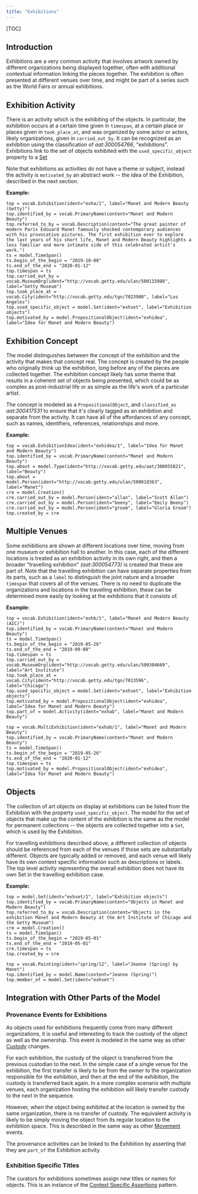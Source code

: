 ```yaml
---
title: "Exhibitions"
---
```


[TOC]

## Introduction

Exhibitions are a very common activity that involves artwork owned by different organizations being displayed together, often with additional contextual information linking the pieces together.  The exhibition is often presented at different venues over time, and might be part of a series such as the World Fairs or annual exhibitions.


## Exhibition Activity

There is an activity which is the exhibiting of the objects.  In particular, the exhibition occurs at a certain time given in `timespan`, at a certain place or places given in `took_place_at`, and was organized by some actor or actors, likely organizations, given in `carried_out_by`. It can be recognized as an exhibition using the classification of _aat:300054766_, "exhibitions". Exhibitions link to the set of objects exhibited with the `used_specific_object` property to a [Set](/model/collection/)

Note that exhibitions as activities do not have a theme or subject, instead the activity is `motivated_by` an abstract work -- the idea of the Exhibition, described in the next section.

__Example:__



```crom
top = vocab.Exhibition(ident="exha/1", label="Manet and Modern Beauty (Getty)")
top.identified_by = vocab.PrimaryName(content="Manet and Modern Beauty")
top.referred_to_by = vocab.Description(content="The great painter of modern Paris Edouard Manet famously shocked contemporary audiences with his provocative pictures. The first exhibition ever to explore the last years of his short life, Manet and Modern Beauty highlights a less familiar and more intimate side of this celebrated artist's work.")
ts = model.TimeSpan()
ts.begin_of_the_begin = "2019-10-08"
ts.end_of_the_end = "2020-01-12"
top.timespan = ts
top.carried_out_by = vocab.MuseumOrg(ident="http://vocab.getty.edu/ulan/500115988", label="Getty Museum")
top.took_place_at = vocab.City(ident="http://vocab.getty.edu/tgn/7023900", label="Los Angeles")
top.used_specific_object = model.Set(ident="exhset", label="Exhibition objects")
top.motivated_by = model.PropositionalObject(ident="exhidea", label="Idea for Manet and Modern Beauty")
```


## Exhibition Concept

The model distinguishes between the concept of the exhibition and the activity that makes that concept real.  The concept is created by the people who originally think up the exhibition, long before any of the pieces are collected together.  The exhibition concept likely has some theme that results in a coherent set of objects being presented, which could be as complex as post-industrial life or as simple as the life's work of a particular artist.

The concept is modeled as a `PropositionalObject`, and `classified_as` _aat:300417531_ to ensure that it's clearly tagged as an exhibition and separate from the activity. It can have all of the affordances of any concept, such as names, identifiers, references, relationships and more.

__Example:__

```crom
top = vocab.ExhibitionIdea(ident="exhidea/1", label="Idea for Manet and Modern Beauty")
top.identified_by = vocab.PrimaryName(content="Manet and Modern Beauty")
top.about = model.Type(ident="http://vocab.getty.edu/aat/300055821", label="Beauty")
top.about = model.Person(ident="http://vocab.getty.edu/ulan/500010363", label="Manet")
cre = model.Creation()
cre.carried_out_by = model.Person(ident="allan", label="Scott Allan")
cre.carried_out_by = model.Person(ident="beeny", label="Emily Beeny")
cre.carried_out_by = model.Person(ident="groom", label="Gloria Groom")
top.created_by = cre

```

## Multiple Venues

Some exhibitions are shown at different locations over time, moving from one museum or exhibition hall to another.  In this case, each of the different locations is treated as an exhibition activity in its own right, and then a broader "travelling exhibition" _(aat:300054773)_ is created that these are part of.  Note that the travelling exhibition can have separate properties from its parts, such as a `label` to distinguish the joint nature and a broader `timespan` that covers all of the venues. There is no need to duplicate the organizations and locations in the travelling exhibition, these can be determined more easily by looking at the exhibitions that it consists of.

__Example:__

```crom
top = vocab.Exhibition(ident="exhb/1", label="Manet and Modern Beauty (AIC)")
top.identified_by = vocab.PrimaryName(content="Manet and Modern Beauty")
ts = model.TimeSpan()
ts.begin_of_the_begin = "2019-05-26"
ts.end_of_the_end = "2019-09-08"
top.timespan = ts
top.carried_out_by = vocab.MuseumOrg(ident="http://vocab.getty.edu/ulan/500304669", label="Art Institute")
top.took_place_at = vocab.City(ident="http://vocab.getty.edu/tgn/7013596", label="Chicago")
top.used_specific_object = model.Set(ident="exhset", label="Exhibition objects")
top.motivated_by = model.PropositionalObject(ident="exhidea", label="Idea for Manet and Modern Beauty")
top.part_of = model.Activity(ident="exhab", label="Manet and Modern Beauty")
```

```crom
top = vocab.MultiExhibition(ident="exhab/1", label="Manet and Modern Beauty")
top.identified_by = vocab.PrimaryName(content="Manet and Modern Beauty")
ts = model.TimeSpan()
ts.begin_of_the_begin = "2019-05-26"
ts.end_of_the_end = "2020-01-12"
top.timespan = ts
top.motivated_by = model.PropositionalObject(ident="exhidea", label="Idea for Manet and Modern Beauty")
```

## Objects 

The collection of art objects on display at exhibitions can be listed from the Exhibition with the property `used_specific_object`. The model for the set of objects that make up the content of the exhibition is the same as the model for permanent collections -- the objects are collected together into a `Set`, which is used by the Exhibition.  

For travelling exhibitions described above, a different collection of objects should be referenced from each of the venues if those sets are substantially different.  Objects are typically added or removed, and each venue will likely have its own context specific information such as descriptions or labels.  The top level activity representing the overall exhibition does not have its own Set in the travelling exhibition case.

__Example:__

```crom
top = model.Set(ident="exhset/1", label="Exhibition objects")
top.identified_by = vocab.PrimaryName(content="Objects in Manet and Modern Beauty")
top.referred_to_by = vocab.Description(content="Objects in the exhibition Manet and Modern Beauty at the Art Institute of Chicago and the Getty Museum")
cre = model.Creation()
ts = model.TimeSpan()
ts.begin_of_the_begin = "2019-05-01"
ts.end_of_the_end = "2019-05-01"
cre.timespan = ts
top.created_by = cre
```

```crom
top = vocab.Painting(ident="spring/12", label="Jeanne (Spring) by Manet")
top.identified_by = model.Name(content="Jeanne (Spring)")
top.member_of = model.Set(ident="exhset")
```


## Integration with Other Parts of the Model


### Provenance Events for Exhibitions

As objects used for exhibitions frequently come from many different organizations, it is useful and interesting to track the custody of the object as well as the ownership.  This event is modeled in the same way as other [Custody](/model/provenance/custody/) changes.  

For each exhibition, the custody of the object is transferred from the previous custodian to the next. In the simple case of a single venue for the exhibition, the first transfer is likely to be from the owner to the organization responsible for the exhibition, and then at the end of the exhibition, the custody is transferred back again.  In a more complex scenario with multiple venues, each organization hosting the exhibition will likely transfer custody to the next in the sequence.  

However, when the object being exhibited at the location is owned by the same organization, there is no transfer of custody. The equivalent activity is likely to be simply moving the object from its regular location to the exhibition space. This is described in the same way as other [Movement](/model/provenance/movement/) events.

The provenance activities can be linked to the Exhibition by asserting that they are `part_of` the Exhibition activity.


### Exhibition Specific Titles

The curators for exhibitions sometimes assign new titles or names for objects. This is an instance of the [Context Specific Assertions](/model/assertion/#context-specific-assertions) pattern.


